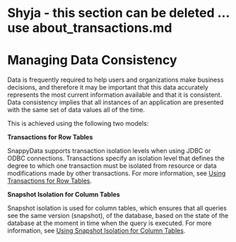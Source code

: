 # Shyja - this section can be deleted ... use about_transactions.md

# Managing Data Consistency 

Data is frequently required to help users and organizations make business decisions, and therefore it may be important that this data accurately represents the most current information available and that it is consistent. Data consistency implies that all instances of an application are presented with the same set of data values all of the time.

This is achieved using the following two models:

**Transactions for Row Tables**

SnappyData supports transaction isolation levels when using JDBC or ODBC connections. Transactions specify an isolation level that defines the degree to which one transaction must be isolated from resource or data modifications made by other transactions. For more information, see [Using Transactions for Row Tables](consistency/using_transactions_row.md).


**Snapshot Isolation for Column Tables**

Snapshot isolation is used for column tables, which ensures that all queries see the same version (snapshot), of the database, based on the state of the database at the moment in time when the query is executed.
For more information, see [Using Snapshot Isolation for Column Tables](consistency/using_snapshot_isolation_column.md).
